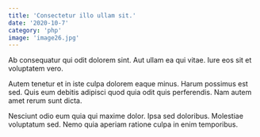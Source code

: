 ```yaml
---
title: 'Consectetur illo ullam sit.'
date: '2020-10-7'
category: 'php'
image: 'image26.jpg'
---
```


Ab consequatur qui odit dolorem sint. Aut ullam ea qui vitae. Iure eos sit et voluptatem vero.
 Autem tenetur et in iste culpa dolorem eaque minus. Harum possimus est sed. Quis eum debitis adipisci quod quia odit quis perferendis. Nam autem amet rerum sunt dicta.
 Nesciunt odio eum quia qui maxime dolor. Ipsa sed doloribus. Molestiae voluptatum sed. Nemo quia aperiam ratione culpa in enim temporibus.
